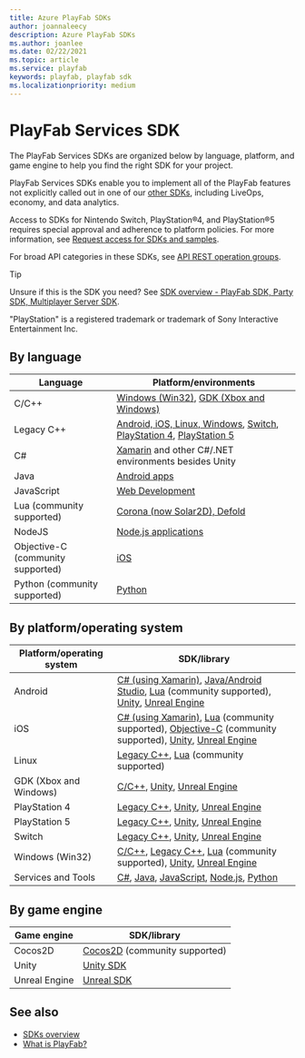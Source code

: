 ```yaml
---
title: Azure PlayFab SDKs
author: joannaleecy
description: Azure PlayFab SDKs
ms.author: joanlee
ms.date: 02/22/2021
ms.topic: article
ms.service: playfab
keywords: playfab, playfab sdk
ms.localizationpriority: medium
---
```


# PlayFab Services SDK

The PlayFab Services SDKs are organized below by language, platform, and game engine to help you find the right SDK for your project.

PlayFab Services SDKs enable you to implement all of the PlayFab features not explicitly called out in one of our [other SDKs](sdk-overview.md), including LiveOps, economy, and data analytics.

Access to SDKs for Nintendo Switch, PlayStation&#174;4, and PlayStation&#174;5 requires special approval and adherence to platform policies. For more information, see [Request access for SDKs and samples](../features/multiplayer/networking/request-access-for-sdks-samples.md).

For broad API categories in these SDKs, see [API REST operation groups](/rest/api/playfab/admin/).

> [!TIP]
> Unsure if this is the SDK you need? See [SDK overview - PlayFab SDK, Party SDK, Multiplayer Server SDK](sdk-overview.md).

"PlayStation" is a registered trademark or trademark of Sony Interactive Entertainment Inc.

## By language

| Language                          | Platform/environments                     |
|-----------------------------------|-------------------------------------------|
| C/C++                             | [Windows (Win32)](c/index.md), [GDK (Xbox and Windows)](c/index.md) |
| Legacy C++                        | [Android, iOS, Linux, Windows](playfab-cpp/index.md), [Switch](https://dev.azure.com/PlayFabPrivate/Switch/_git/XPlatCppSdk-Private-Switch), [PlayStation 4](https://dev.azure.com/PlayFabPrivate/PS4/_git/XPlatCppSdk-Private-Ps4), [PlayStation 5](https://dev.azure.com/PlayFabPrivate/PS5/_git/XPlatCppSdk-Private-PS5) |
| C#                                | [Xamarin](c-sharp/index.md) and other C#/.NET environments besides Unity |
| Java                              | [Android apps](java/index.md) |
| JavaScript                        | [Web Development](javascript/index.md) |
| Lua (community supported)         | [Corona (now Solar2D), Defold](lua/index.md) |
| NodeJS                            | [Node.js applications](nodejs/index.md)|
| Objective-C (community supported) | [iOS](objective-c/index.md)|
| Python (community supported)      | [Python](python/index.md)|

## By platform/operating system

| Platform/operating system | SDK/library                       |
|---------------------------|-----------------------------------|
| Android                   | [C# (using Xamarin)](c-sharp/index.md), [Java/Android Studio](java/index.md), [Lua](lua/index.md) (community supported), [Unity](unity3d/index.md), [Unreal Engine](unreal/index.md) |
| iOS                       | [C# (using Xamarin)](c-sharp/index.md), [Lua](lua/index.md) (community supported), [Objective-C](objective-c/index.md) (community supported), [Unity](unity3d/index.md), [Unreal Engine](unreal/index.md) |
| Linux                     | [Legacy C++](playfab-cpp/index.md), [Lua](lua/index.md) (community supported)|
| GDK (Xbox and Windows)    | [C/C++](c/index.md), [Unity](unity3d/index.md), [Unreal Engine](unreal/index.md) |
| PlayStation 4             | [Legacy C++](https://dev.azure.com/PlayFabPrivate/PS4/_git/XPlatCppSdk-Private-Ps4), [Unity](unity3d/index.md), [Unreal Engine](unreal/index.md) |
| PlayStation 5             | [Legacy C++](https://dev.azure.com/PlayFabPrivate/PS5/_git/XPlatCppSdk-Private-PS5), [Unity](unity3d/index.md), [Unreal Engine](unreal/index.md) |
| Switch                    | [Legacy C++](https://dev.azure.com/PlayFabPrivate/Switch/_git/XPlatCppSdk-Private-Switch), [Unity](unity3d/index.md), [Unreal Engine](unreal/index.md)               |
| Windows (Win32)           | [C/C++](c/index.md), [Legacy C++](playfab-cpp/index.md), [Lua](lua/index.md) (community supported), [Unity](unity3d/index.md), [Unreal Engine](unreal/index.md) |
| Services and Tools        | [C#](c-sharp/index.md), [Java](java/index.md), [JavaScript](javascript/index.md), [Node.js](nodejs/index.md), [Python](python/index.md)

## By game engine

| Game engine               | SDK/library                       |
|---------------------------|-----------------------------------|
| Cocos2D                   | [Cocos2D](cocos2d-x/index.md) (community supported) |
| Unity                     | [Unity SDK](unity3d/index.md)|
| Unreal Engine             | [Unreal SDK](unreal/index.md)|

## See also

* [SDKs overview](sdk-overview.md)
* [What is PlayFab?](../what-is-playfab.md)
